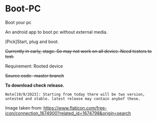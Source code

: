 # Boot-PC
Boot your pc



An android app to boot pc without external media.

[Pick]Start, plug and boot.

<del> Currently in early, stage. So may not work on all device. Need testers to test. </del>

Requirement: Rooted device

<del>Source code- master branch</del>

**To download check release.**

``` Note[19/9/2023]: Starting from today there will be two version, untested and stable. latest release may contain anybof these. ```

Image taken from: https://www.flaticon.com/free-icon/connection_1674900?related_id=1674798&origin=search

